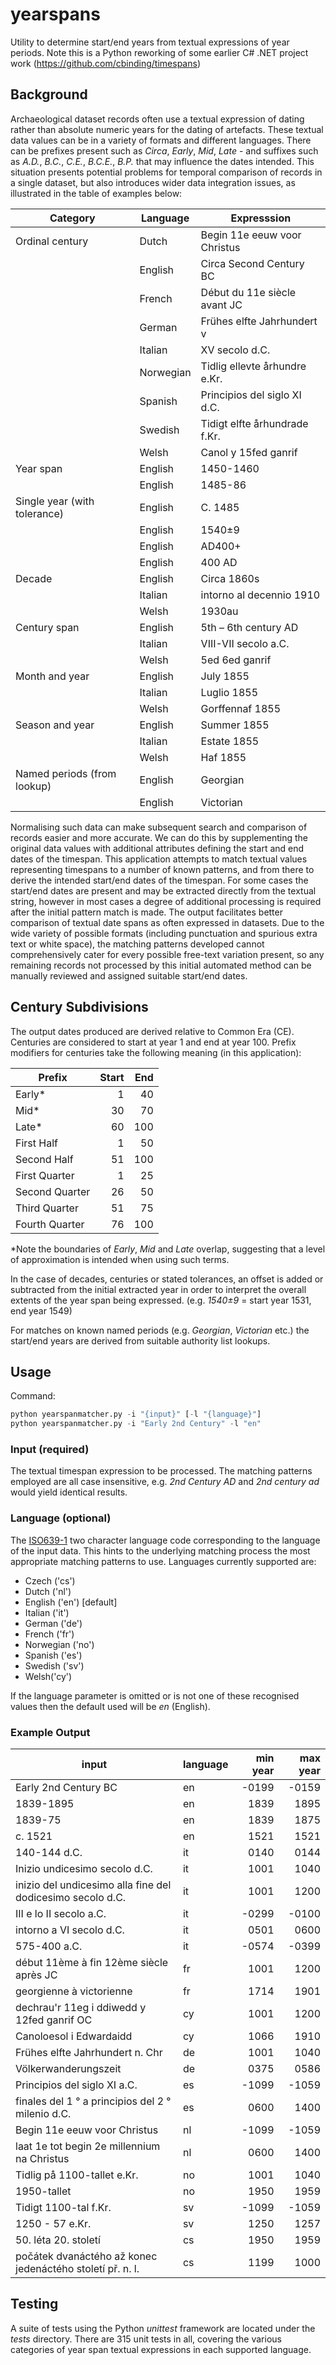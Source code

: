 # yearspans

Utility to determine start/end years from textual expressions of year periods.
Note this is a Python reworking of some earlier C# .NET project work (https://github.com/cbinding/timespans)

## Background

Archaeological dataset records often use a textual expression of dating rather than absolute numeric years for the dating of artefacts. These textual data values can be in a variety of formats and different languages. There can be prefixes present such as _Circa_, _Early_, _Mid_, _Late_ - and suffixes such as _A.D._, _B.C._, _C.E._, _B.C.E._, _B.P._ that may influence the dates intended. This situation presents potential problems for temporal comparison of records in a single dataset, but also introduces wider data integration issues, as illustrated in the table of examples below:

| Category                     | Language  | Expresssion                   |
| ---------------------------- | --------- | ----------------------------- |
| Ordinal century              | Dutch     | Begin 11e eeuw voor Christus  |
|                              | English   | Circa Second Century BC       |
|                              | French    | Début du 11e siècle avant JC  |
|                              | German    | Frühes elfte Jahrhundert v    |
|                              | Italian   | XV secolo d.C.                |
|                              | Norwegian | Tidlig ellevte århundre e.Kr. |
|                              | Spanish   | Principios del siglo XI d.C.  |
|                              | Swedish   | Tidigt elfte århundrade f.Kr. |
|                              | Welsh     | Canol y 15fed ganrif          |
| Year span                    | English   | 1450-1460                     |
|                              | English   | 1485-86                       |
| Single year (with tolerance) | English   | C. 1485                       |
|                              | English   | 1540±9                        |
|                              | English   | AD400+                        |
|                              | English   | 400 AD                        |
| Decade                       | English   | Circa 1860s                   |
|                              | Italian   | intorno al decennio 1910      |
|                              | Welsh     | 1930au                        |
| Century span                 | English   | 5th – 6th century AD          |
|                              | Italian   | VIII-VII secolo a.C.          |
|                              | Welsh     | 5ed 6ed ganrif                |
| Month and year               | English   | July 1855                     |
|                              | Italian   | Luglio 1855                   |
|                              | Welsh     | Gorffennaf 1855               |
| Season and year              | English   | Summer 1855                   |
|                              | Italian   | Estate 1855                   |
|                              | Welsh     | Haf 1855                      |
| Named periods (from lookup)  | English   | Georgian                      |
|                              | English   | Victorian                     |

Normalising such data can make subsequent search and comparison of records easier and more accurate. We can do this by supplementing the original data values with additional attributes defining the start and end dates of the timespan. This application attempts to match textual values representing timespans to a number of known patterns, and from there to derive the intended start/end dates of the timespan. For some cases the start/end dates are present and may be extracted directly from the textual string, however in most cases a degree of additional processing is required after the initial pattern match is made. The output facilitates better comparison of textual date spans as often expressed in datasets. Due to the wide variety of possible formats (including punctuation and spurious extra text or white space), the matching patterns developed cannot comprehensively cater for every possible free-text variation present, so any remaining records not processed by this initial automated method can be manually reviewed and assigned suitable start/end dates.

## Century Subdivisions

The output dates produced are derived relative to Common Era (CE). Centuries are considered to start at year 1 and end at year 100. Prefix modifiers for centuries take the following meaning (in this application):

| Prefix         | Start | End |
| -------------- | ----: | --: |
| Early\*        |     1 |  40 |
| Mid\*          |    30 |  70 |
| Late\*         |    60 | 100 |
| First Half     |     1 |  50 |
| Second Half    |    51 | 100 |
| First Quarter  |     1 |  25 |
| Second Quarter |    26 |  50 |
| Third Quarter  |    51 |  75 |
| Fourth Quarter |    76 | 100 |

\*Note the boundaries of _Early_, _Mid_ and _Late_ overlap, suggesting that a level of approximation is intended when using such terms.

In the case of decades, centuries or stated tolerances, an offset is added or subtracted from the initial extracted year in order to interpret the overall extents of the year span being expressed. (e.g. _1540±9_ = start year 1531, end year 1549)

For matches on known named periods (e.g. _Georgian_, _Victorian_ etc.) the start/end years are derived from suitable authority list lookups.

## Usage

Command:

```python
python yearspanmatcher.py -i "{input}" [-l "{language}"]
python yearspanmatcher.py -i "Early 2nd Century" -l "en"
```

### Input (required)

The textual timespan expression to be processed. The matching patterns employed are all case insensitive, e.g. _2nd Century AD_ and _2nd century ad_ would yield identical results.

### Language (optional)

The [ISO639-1](https://www.iso.org/iso-639-language-codes.html) two character language code corresponding to the language of the input data. This hints to the underlying matching process the most appropriate matching patterns to use. Languages currently supported are:

- Czech ('cs')
- Dutch ('nl')
- English ('en') [default]
- Italian ('it')
- German ('de')
- French ('fr')
- Norwegian ('no')
- Spanish ('es')
- Swedish ('sv')
- Welsh('cy')

If the language parameter is omitted or is not one of these recognised values then the default used will be _en_ (English).

### Example Output

| input                                                      | language | min year | max year |
| ---------------------------------------------------------- | -------- | -------: | -------: |
| Early 2nd Century BC                                       | en       |    -0199 |    -0159 |
| 1839-1895                                                  | en       |     1839 |     1895 |
| 1839-75                                                    | en       |     1839 |     1875 |
| c. 1521                                                    | en       |     1521 |     1521 |
| 140-144 d.C.                                               | it       |     0140 |     0144 |
| Inizio undicesimo secolo d.C.                              | it       |     1001 |     1040 |
| inizio del undicesimo alla fine del dodicesimo secolo d.C. | it       |     1001 |     1200 |
| III e lo II secolo a.C.                                    | it       |    -0299 |    -0100 |
| intorno a VI secolo d.C.                                   | it       |     0501 |     0600 |
| 575-400 a.C.                                               | it       |    -0574 |    -0399 |
| début 11ème à fin 12ème siècle après JC                    | fr       |     1001 |     1200 |
| georgienne à victorienne                                   | fr       |     1714 |     1901 |
| dechrau'r 11eg i ddiwedd y 12fed ganrif OC                 | cy       |     1001 |     1200 |
| Canoloesol i Edwardaidd                                    | cy       |     1066 |     1910 |
| Frühes elfte Jahrhundert n. Chr                            | de       |     1001 |     1040 |
| Völkerwanderungszeit                                       | de       |     0375 |     0586 |
| Principios del siglo XI a.C.                               | es       |    -1099 |    -1059 |
| finales del 1 ° a principios del 2 ° milenio d.C.          | es       |     0600 |     1400 |
| Begin 11e eeuw voor Christus                               | nl       |    -1099 |    -1059 |
| laat 1e tot begin 2e millennium na Christus                | nl       |     0600 |     1400 |
| Tidlig på 1100-tallet e.Kr.                                | no       |     1001 |     1040 |
| 1950-tallet                                                | no       |     1950 |     1959 |
| Tidigt 1100-tal f.Kr.                                      | sv       |    -1099 |    -1059 |
| 1250 - 57 e.Kr.                                            | sv       |     1250 |     1257 |
| 50. léta 20. století                                       | cs       |     1950 |     1959 |
| počátek dvanáctého až konec jedenáctého století př. n. l.  | cs       |     1199 |     1000 |

## Testing

A suite of tests using the Python _unittest_ framework are located under the _tests_ directory. There are 315 unit tests in all, covering the various categories of year span textual expressions in each supported language.
